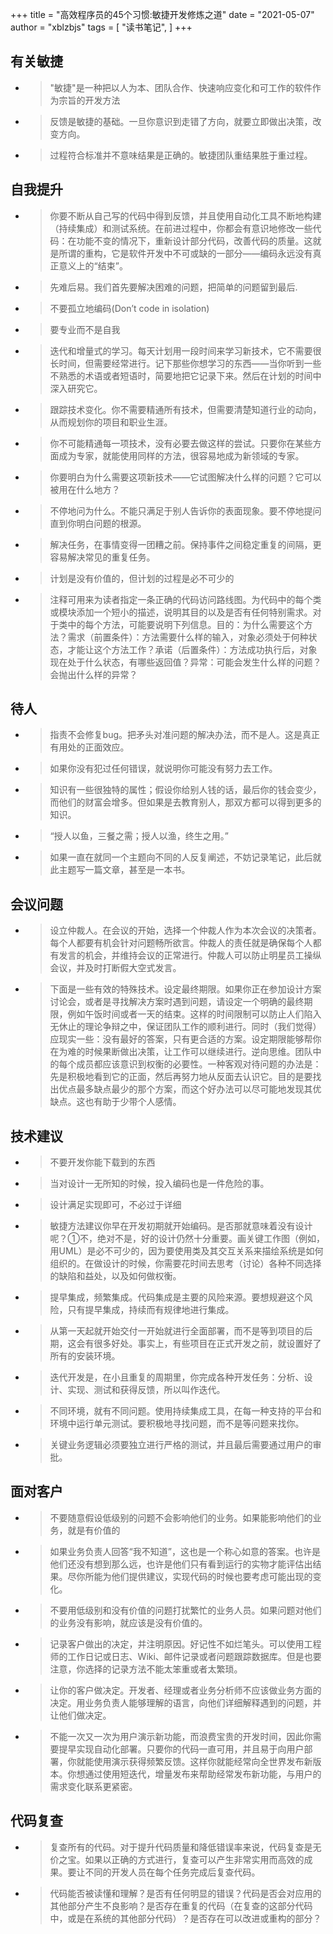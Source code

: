 +++
title = "高效程序员的45个习惯:敏捷开发修炼之道"
date = "2021-05-07"
author = "xblzbjs"
tags = [
    "读书笔记",
]
+++

## 有关敏捷

- >"敏捷"是一种把以人为本、团队合作、快速响应变化和可工作的软件作为宗旨的开发方法
- >反馈是敏捷的基础。一旦你意识到走错了方向，就要立即做出决策，改变方向。
- >过程符合标准并不意味结果是正确的。敏捷团队重结果胜于重过程。

## 自我提升

- >你要不断从自己写的代码中得到反馈，并且使用自动化工具不断地构建（持续集成）和测试系统。在前进过程中，你都会有意识地修改一些代码：在功能不变的情况下，重新设计部分代码，改善代码的质量。这就是所谓的重构，它是软件开发中不可或缺的一部分——编码永远没有真正意义上的“结束”。
- >先难后易。我们首先要解决困难的问题，把简单的问题留到最后.
- >不要孤立地编码(Don’t code in isolation)
- >要专业而不是自我
- >迭代和增量式的学习。每天计划用一段时间来学习新技术，它不需要很长时间，但需要经常进行。记下那些你想学习的东西——当你听到一些不熟悉的术语或者短语时，简要地把它记录下来。然后在计划的时间中深入研究它。
- >跟踪技术变化。你不需要精通所有技术，但需要清楚知道行业的动向，从而规划你的项目和职业生涯。
- >你不可能精通每一项技术，没有必要去做这样的尝试。只要你在某些方面成为专家，就能使用同样的方法，很容易地成为新领域的专家。
- >你要明白为什么需要这项新技术——它试图解决什么样的问题？它可以被用在什么地方？
- >不停地问为什么。不能只满足于别人告诉你的表面现象。要不停地提问直到你明白问题的根源。
- >解决任务，在事情变得一团糟之前。保持事件之间稳定重复的间隔，更容易解决常见的重复任务。
- >计划是没有价值的，但计划的过程是必不可少的
- >注释可用来为读者指定一条正确的代码访问路线图。为代码中的每个类或模块添加一个短小的描述，说明其目的以及是否有任何特别需求。对于类中的每个方法，可能要说明下列信息。目的：为什么需要这个方法？需求（前置条件）：方法需要什么样的输入，对象必须处于何种状态，才能让这个方法工作？承诺（后置条件）：方法成功执行后，对象现在处于什么状态，有哪些返回值？异常：可能会发生什么样的问题？会抛出什么样的异常？

## 待人

- >指责不会修复bug。把矛头对准问题的解决办法，而不是人。这是真正有用处的正面效应。
- >如果你没有犯过任何错误，就说明你可能没有努力去工作。
- >知识有一些很独特的属性；假设你给别人钱的话，最后你的钱会变少，而他们的财富会增多。但如果是去教育别人，那双方都可以得到更多的知识。
- >“授人以鱼，三餐之需；授人以渔，终生之用。”
- >如果一直在就同一个主题向不同的人反复阐述，不妨记录笔记，此后就此主题写一篇文章，甚至是一本书。

## 会议问题

- >设立仲裁人。在会议的开始，选择一个仲裁人作为本次会议的决策者。每个人都要有机会针对问题畅所欲言。仲裁人的责任就是确保每个人都有发言的机会，并维持会议的正常进行。仲裁人可以防止明星员工操纵会议，并及时打断假大空式发言。
- >下面是一些有效的特殊技术。设定最终期限。如果你正在参加设计方案讨论会，或者是寻找解决方案时遇到问题，请设定一个明确的最终期限，例如午饭时间或者一天的结束。这样的时间限制可以防止人们陷入无休止的理论争辩之中，保证团队工作的顺利进行。同时（我们觉得）应现实一些：没有最好的答案，只有更合适的方案。设定期限能够帮你在为难的时候果断做出决策，让工作可以继续进行。逆向思维。团队中的每个成员都应该意识到权衡的必要性。一种客观对待问题的办法是：先是积极地看到它的正面，然后再努力地从反面去认识它。目的是要找出优点最多缺点最少的那个方案，而这个好办法可以尽可能地发现其优缺点。这也有助于少带个人感情。

## 技术建议

- >不要开发你能下载到的东西
- >当对设计一无所知的时候，投入编码也是一件危险的事。
- >设计满足实现即可，不必过于详细
- >敏捷方法建议你早在开发初期就开始编码。是否那就意味着没有设计呢？①不，绝对不是，好的设计仍然十分重要。画关键工作图（例如，用UML）是必不可少的，因为要使用类及其交互关系来描绘系统是如何组织的。在做设计的时候，你需要花时间去思考（讨论）各种不同选择的缺陷和益处，以及如何做权衡。
- >提早集成，频繁集成。代码集成是主要的风险来源。要想规避这个风险，只有提早集成，持续而有规律地进行集成。
- >从第一天起就开始交付一开始就进行全面部署，而不是等到项目的后期，这会有很多好处。事实上，有些项目在正式开发之前，就设置好了所有的安装环境。
- >迭代开发是，在小且重复的周期里，你完成各种开发任务：分析、设计、实现、测试和获得反馈，所以叫作迭代。
- >不同环境，就有不同问题。使用持续集成工具，在每一种支持的平台和环境中运行单元测试。要积极地寻找问题，而不是等问题来找你。
- >关键业务逻辑必须要独立进行严格的测试，并且最后需要通过用户的审批。

## 面对客户

- >不要随意假设低级别的问题不会影响他们的业务。如果能影响他们的业务，就是有价值的
- >如果业务负责人回答“我不知道”，这也是一个称心如意的答案。也许是他们还没有想到那么远，也许是他们只有看到运行的实物才能评估出结果。尽你所能为他们提供建议，实现代码的时候也要考虑可能出现的变化。
- >不要用低级别和没有价值的问题打扰繁忙的业务人员。如果问题对他们的业务没有影响，就应该是没有价值的。
- >记录客户做出的决定，并注明原因。好记性不如烂笔头。可以使用工程师的工作日记或日志、Wiki、邮件记录或者问题跟踪数据库。但是也要注意，你选择的记录方法不能太笨重或者太繁琐。
- >让你的客户做决定。开发者、经理或者业务分析师不应该做业务方面的决定。用业务负责人能够理解的语言，向他们详细解释遇到的问题，并让他们做决定。
- >不能一次又一次为用户演示新功能，而浪费宝贵的开发时间，因此你需要提早实现自动化部署。只要你的代码一直可用，并且易于向用户部署，你就能使用演示获得频繁反馈。这样你就能经常向全世界发布新版本。你想通过使用短迭代，增量发布来帮助经常发布新功能，与用户的需求变化联系更紧密。

## 代码复查

- >复查所有的代码。对于提升代码质量和降低错误率来说，代码复查是无价之宝。如果以正确的方式进行，复查可以产生非常实用而高效的成果。要让不同的开发人员在每个任务完成后复查代码。
- >代码能否被读懂和理解？是否有任何明显的错误？代码是否会对应用的其他部分产生不良影响？是否存在重复的代码（在复查的这部分代码中，或是在系统的其他部分代码）？是否存在可以改进或重构的部分？
